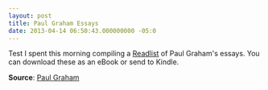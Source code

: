 ```yaml
---
layout: post
title: Paul Graham Essays
date: 2013-04-14 06:50:43.000000000 -05:0
---
```

Test
I spent this morning compiling a <a href="http://readlists.com/c1acc3ea">Readlist</a> of Paul Graham's essays. You can download these as an eBook or send to Kindle.

<strong>Source</strong>: <a title="Paul Graham Essays" href="http://www.paulgraham.com/articles.html">Paul Graham</a>
